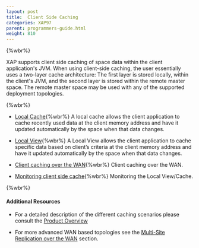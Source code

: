 ```yaml
---
layout: post
title:  Client Side Caching
categories: XAP97
parent: programmers-guide.html
weight: 810
---
```

{%wbr%}

XAP supports client side caching of space data within the client application's JVM. When using client-side caching, the user essentially uses a two-layer cache architecture: The first layer is stored locally, within the client's JVM, and the second layer is stored within the remote master space. The remote master space may be used with any of the supported deployment topologies.


{%wbr%}

- [Local Cache](./local-cache.html){%wbr%}
A local cache allows the client application to cache recently used data at the client memory address and have it updated automatically by the space when that data changes.

- [Local View](./local-view.html){%wbr%}
A Local View allows the client application to cache specific data based on client’s criteria at the client memory address and have it updated automatically by the space when that data changes.

- [Client caching over the WAN](./client-side-caching-over-the-wan.html){%wbr%}
Client caching over the WAN.

- [Monitoring client side cache](./monitoring-the-client-side-cache.html){%wbr%}
Monitoring the Local View/Cache.

{%wbr%}

#### Additional Resources

- For a detailed description of the different caching scenarios please consult the [Product Overview](/product_overview/caching-scenarios.html)

- For more advanced WAN based topologies see the [Multi-Site Replication over the WAN](./multi-site-replication-over-the-wan.html) section.



